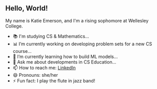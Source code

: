 ## Hello, World!
My name is Katie Emerson, and I'm a rising sophomore at Wellesley College.

- 📚 I'm studying CS & Mathematics...
- 📊 I’m currently working on developing problem sets for a new CS course...
- 🌱 I’m currently learning how to build ML models...
- 💬 Ask me about developments in CS Education...
- 📫 How to reach me: [LinkedIn](https://www.linkedin.com/in/katelynnemerson/)
- 😄 Pronouns: she/her
- ⚡ Fun fact: I play the flute in jazz band!
